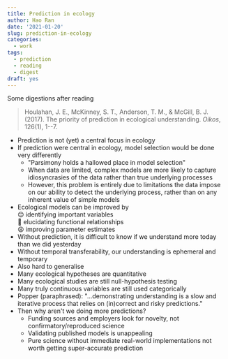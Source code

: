 ```yaml
---
title: Prediction in ecology
author: Hao Ran
date: '2021-01-20'
slug: prediction-in-ecology
categories:
  - work
tags:
  - prediction
  - reading
  - digest
draft: yes
---
```


Some digestions after reading 
> Houlahan, J. E., McKinney, S. T., Anderson, T. M., & McGill, B. J. (2017). The priority of prediction in ecological understanding. *Oikos*, 126(1), 1--7.

- Prediction is not (yet) a central focus in ecology
- If prediction were central in ecology, model selection would be done very differently
    - "Parsimony holds a hallowed place in model selection"
    - When data are limited, complex models are more likely to capture idiosyncrasies of the data rather than true underlying processes
    - However, this problem is entirely due to limitations the data impose on our ability to detect the underlying process, rather than on any inherent value of simple models
- Ecological models can be improved by\
    :blush: identifying important variables\
    :thinking: elucidating functional relationships\
    :weary: improving parameter estimates
- Without prediction, it is difficult to know if we understand more today than we did yesterday
- Without temporal transferability, our understanding is ephemeral and temporary
- Also hard to generalise
- Many ecological hypotheses are quantitative 
- Many ecological studies are still null-hypothesis testing
- Many truly continuous variables are still used categorically
- Popper (paraphrased): "...demonstrating understanding is a slow and iterative process that relies on (in)correct and risky predictions." 
- Then why aren't we doing more predictions?
    - Funding sources and employers look for novelty, not confirmatory/reproduced science
    - Validating published models is unappealing
    - Pure science without immediate real-world implementations not worth getting super-accurate prediction